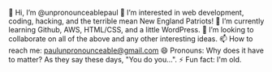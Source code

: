 👋 Hi, I’m @unpronounceablepaul
👀 I’m interested in web development, coding, hacking, and the terrible mean New England Patriots!
🌱 I’m currently learning Github, AWS, HTML/CSS, and a little WordPress.
💞️ I’m looking to collaborate on all of the above and any other interesting ideas.
📫 How to reach me: paulunpronounceable@gmail.com
😄 Pronouns: Why does it have to matter? As they say these days, "You do you...".
⚡ Fun fact: I'm old.